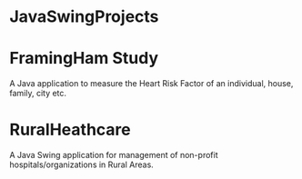 # JavaSwingProjects

# FramingHam Study

A Java application to measure the Heart Risk Factor of an individual, house, family, city etc.

# RuralHeathcare

A Java Swing application for management of non-profit hospitals/organizations in Rural Areas.
